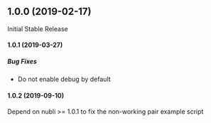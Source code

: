 ## 1.0.0 (2019-02-17)

Initial Stable Release

#### 1.0.1 (2019-03-27)

##### Bug Fixes

* Do not enable debug by default

#### 1.0.2 (2019-09-10)

Depend on nubli >= 1.0.1 to fix the non-working pair example script
